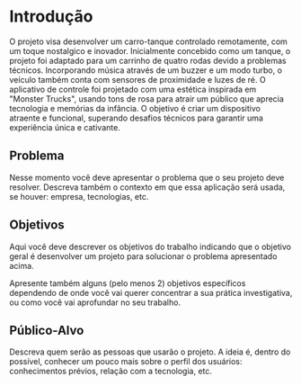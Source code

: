 # Introdução

O projeto visa desenvolver um carro-tanque controlado remotamente, com um toque nostalgico e inovador. Inicialmente concebido como um tanque, o projeto foi adaptado para um carrinho de quatro rodas devido a problemas técnicos. Incorporando música através de um buzzer e um modo turbo, o veículo também conta com sensores de proximidade e luzes de ré. O aplicativo de controle foi projetado com uma estética inspirada em "Monster Trucks", usando tons de rosa para atrair um público que aprecia tecnologia e memórias da infância. O objetivo é criar um dispositivo atraente e funcional, superando desafios técnicos para garantir uma experiência única e cativante.

## Problema

Nesse momento você deve apresentar o problema que o seu projeto deve  resolver. Descreva também o contexto em que essa aplicação será usada, se  houver: empresa, tecnologias, etc. 

## Objetivos

Aqui você deve descrever os objetivos do trabalho indicando que o objetivo geral é desenvolver um projeto para solucionar o problema apresentado acima. 

Apresente também alguns (pelo menos 2) objetivos específicos dependendo de onde você vai querer concentrar a sua prática investigativa, ou como você vai aprofundar no seu trabalho.
 
## Público-Alvo

Descreva quem serão as pessoas que usarão o projeto. A ideia é, dentro do possível, conhecer um pouco mais sobre o perfil dos usuários: conhecimentos prévios, relação com a tecnologia, etc.
